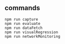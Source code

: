 ## commands

`npm run capture` \
`npm run evaluate` \
`npm run dataFetch` \
`npm run visualRegression` \
`npm run networkMonitoring` 
